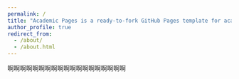 ```yaml
---
permalink: /
title: "Academic Pages is a ready-to-fork GitHub Pages template for academic personal websites"
author_profile: true
redirect_from: 
  - /about/
  - /about.html
---
```


啊啊啊啊啊啊啊啊啊啊啊啊啊啊啊啊啊啊啊
